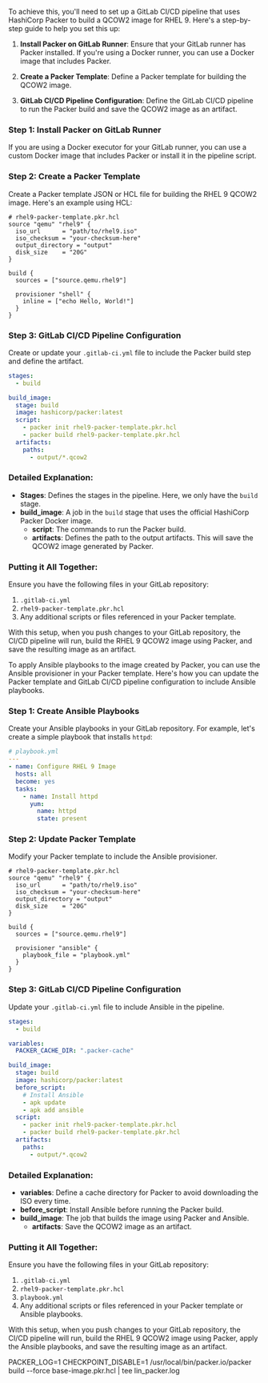 To achieve this, you'll need to set up a GitLab CI/CD pipeline that uses HashiCorp Packer to build a QCOW2 image for RHEL 9. Here's a step-by-step guide to help you set this up:

1. **Install Packer on GitLab Runner**: Ensure that your GitLab runner has Packer installed. If you're using a Docker runner, you can use a Docker image that includes Packer.

2. **Create a Packer Template**: Define a Packer template for building the QCOW2 image.

3. **GitLab CI/CD Pipeline Configuration**: Define the GitLab CI/CD pipeline to run the Packer build and save the QCOW2 image as an artifact.

### Step 1: Install Packer on GitLab Runner

If you are using a Docker executor for your GitLab runner, you can use a custom Docker image that includes Packer or install it in the pipeline script.

### Step 2: Create a Packer Template

Create a Packer template JSON or HCL file for building the RHEL 9 QCOW2 image. Here's an example using HCL:

```hcl
# rhel9-packer-template.pkr.hcl
source "qemu" "rhel9" {
  iso_url      = "path/to/rhel9.iso"
  iso_checksum = "your-checksum-here"
  output_directory = "output"
  disk_size    = "20G"
}

build {
  sources = ["source.qemu.rhel9"]

  provisioner "shell" {
    inline = ["echo Hello, World!"]
  }
}
```

### Step 3: GitLab CI/CD Pipeline Configuration

Create or update your `.gitlab-ci.yml` file to include the Packer build step and define the artifact.

```yaml
stages:
  - build

build_image:
  stage: build
  image: hashicorp/packer:latest
  script:
    - packer init rhel9-packer-template.pkr.hcl
    - packer build rhel9-packer-template.pkr.hcl
  artifacts:
    paths:
      - output/*.qcow2
```

### Detailed Explanation:

- **Stages**: Defines the stages in the pipeline. Here, we only have the `build` stage.
- **build_image**: A job in the `build` stage that uses the official HashiCorp Packer Docker image.
  - **script**: The commands to run the Packer build.
  - **artifacts**: Defines the path to the output artifacts. This will save the QCOW2 image generated by Packer.

### Putting it All Together:

Ensure you have the following files in your GitLab repository:

1. `.gitlab-ci.yml`
2. `rhel9-packer-template.pkr.hcl`
3. Any additional scripts or files referenced in your Packer template.

With this setup, when you push changes to your GitLab repository, the CI/CD pipeline will run, build the RHEL 9 QCOW2 image using Packer, and save the resulting image as an artifact.




To apply Ansible playbooks to the image created by Packer, you can use the Ansible provisioner in your Packer template. Here's how you can update the Packer template and GitLab CI/CD pipeline configuration to include Ansible playbooks.

### Step 1: Create Ansible Playbooks

Create your Ansible playbooks in your GitLab repository. For example, let's create a simple playbook that installs `httpd`:

```yaml
# playbook.yml
---
- name: Configure RHEL 9 Image
  hosts: all
  become: yes
  tasks:
    - name: Install httpd
      yum:
        name: httpd
        state: present
```

### Step 2: Update Packer Template

Modify your Packer template to include the Ansible provisioner.

```hcl
# rhel9-packer-template.pkr.hcl
source "qemu" "rhel9" {
  iso_url      = "path/to/rhel9.iso"
  iso_checksum = "your-checksum-here"
  output_directory = "output"
  disk_size    = "20G"
}

build {
  sources = ["source.qemu.rhel9"]

  provisioner "ansible" {
    playbook_file = "playbook.yml"
  }
}
```

### Step 3: GitLab CI/CD Pipeline Configuration

Update your `.gitlab-ci.yml` file to include Ansible in the pipeline.

```yaml
stages:
  - build

variables:
  PACKER_CACHE_DIR: ".packer-cache"

build_image:
  stage: build
  image: hashicorp/packer:latest
  before_script:
    # Install Ansible
    - apk update
    - apk add ansible
  script:
    - packer init rhel9-packer-template.pkr.hcl
    - packer build rhel9-packer-template.pkr.hcl
  artifacts:
    paths:
      - output/*.qcow2
```

### Detailed Explanation:

- **variables**: Define a cache directory for Packer to avoid downloading the ISO every time.
- **before_script**: Install Ansible before running the Packer build.
- **build_image**: The job that builds the image using Packer and Ansible.
  - **artifacts**: Save the QCOW2 image as an artifact.

### Putting it All Together:

Ensure you have the following files in your GitLab repository:

1. `.gitlab-ci.yml`
2. `rhel9-packer-template.pkr.hcl`
3. `playbook.yml`
4. Any additional scripts or files referenced in your Packer template or Ansible playbooks.

With this setup, when you push changes to your GitLab repository, the CI/CD pipeline will run, build the RHEL 9 QCOW2 image using Packer, apply the Ansible playbooks, and save the resulting image as an artifact.


PACKER_LOG=1 CHECKPOINT_DISABLE=1 /usr/local/bin/packer.io/packer build --force base-image.pkr.hcl | tee lin_packer.log
